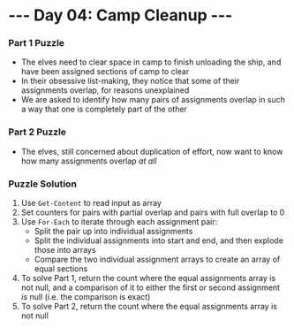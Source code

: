 # --- Day 04: Camp Cleanup ---

### Part 1 Puzzle
* The elves need to clear space in camp to finish unloading the ship, and have been assigned sections of camp to clear
* In their obsessive list-making, they notice that some of their assignments overlap, for reasons unexplained
* We are asked to identify how many pairs of assignments overlap in such a way that one is completely part of the other

### Part 2 Puzzle
* The elves, still concerned about duplication of effort, now want to know how many assignments overlap *at all*

### Puzzle Solution
1. Use `Get-Content` to read input as array
2. Set counters for pairs with partial overlap and pairs with full overlap to 0
3. Use `For-Each` to iterate through each assignment pair:
    * Split the pair up into individual assignments
    * Split the individual assignments into start and end, and then explode those into arrays
    * Compare the two individual assignment arrays to create an array of equal sections
4. To solve Part 1, return the count where the equal assignments array is not null, and a comparison of it to either the first or second assignment *is* null (i.e. the comparison is exact)
5. To solve Part 2, return the count where the equal assignments array is not null